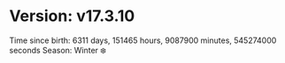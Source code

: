 # Version: v17.3.10
Time since birth: 6311 days, 151465 hours, 9087900 minutes, 545274000 seconds
Season: Winter ❄️
